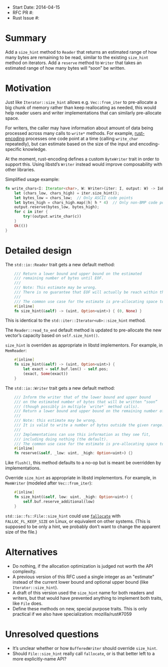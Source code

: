 - Start Date: 2014-04-15
- RFC PR #:
- Rust Issue #:

# Summary

Add a `size_hint` method to `Reader` that
returns an estimated range of how many bytes are remaining to be read,
similar to the existing `size_hint` method on iterators.
Add a `reserve` method to `Writer` that
takes an estimated range of how many bytes will “soon” be written.


# Motivation

Just like `Iterator::size_hint` allows e.g. `Vec::from_iter`
to pre-allocate a big chunk of memory rather than keep reallocating as needed,
this would help reader users and writer implementations that can similarly
pre-allocate space.

For writers, the caller may have information about amount of data being processed
across many calls to `write*` methods.
For example, [rust-encoding](https://github.com/lifthrasiir/rust-encoding)
processes one code point at a time (calling `write_char` repeatedly),
but can estimate based on the size of the input and encoding-specific knowledge.

At the moment, rust-encoding defines a custom `ByteWriter` trait
in order to support this.
Using libstd’s `Writer` instead would improve composability with other libraries.

Simplified usage example:

```rust
fn write_chars<I: Iterator<char>, W: Writer>(iter: I, output: W) -> IoError(()) {
    let (chars_low, chars_high) = iter.size_hint();
    let bytes_low = chars_low;  // Only ASCII code points
    let bytes_high = chars_high.map(|h| h * 4)  // Only non-BMP code points
    output.reserve(bytes_low, bytes_high);
    for c in iter {
        try!(output.write_char(c))
    }
    Ok(())
}
```

# Detailed design

The `std::io::Reader` trait gets a new default method:

```rust
    /// Return a lower bound and upper bound on the estimated
    /// remaining number of bytes until EOF.
    ///
    /// Note: This estimate may be wrong.
    /// There is no guarantee that EOF will actually be reach within this range.
    ///
    /// The common use case for the estimate is pre-allocating space to store the results.
    #[inline]
    fn size_hint(&self) -> (uint, Option<uint>) { (0, None) }
```

This is identical to the `std::iter::Iterator<u8>::size_hint` method.

The `Reader::read_to_end` default method is updated
to pre-allocate the new vector’s capacity based on `self.size_hint()`.

`size_hint` is overriden as appropriate in libstd implementors.
For example, in `MemReader`:

```rust
    #[inline]
    fn size_hint(&self) -> (uint, Option<uint>) {
        let exact = self.buf.len() - self.pos;
        (exact, Some(exact))
    }
```

The `std::io::Writer` trait gets a new default method:

```rust
    /// Inform the writer that of the lower bound and upper bound
    /// on the estimated number of bytes that will be written “soon”
    /// (though possibly in multiple `write*` method calls).
    /// Return a lower bound and upper bound on the remaining number of bytes until EOF.
    ///
    /// Note: this estimate may be wrong.
    /// It is valid to write a number of bytes outside the given range.
    ///
    /// Implementations can use this information as they see fit,
    /// including doing nothing (the default).
    /// The common use case for the estimate is pre-allocating space to store the results.
    #[inline]
    fn reserve(&self, _low: uint, _high: Option<uint>) {}
```

Like `flush()`, this method defaults to a no-op
but is meant be overridden by implementations.

Override `size_hint` as appropriate in libstd implementors.
For example, in `MemWriter` (modeled after `Vec::from_iter`):

```rust
    #[inline]
    fn size_hint(&self, low: uint, _high: Option<uint>) {
        self.buf.reserve_additional(low)
    }
```

`std::io::fs::File::size_hint` could use
[`fallocate`](http://man7.org/linux/man-pages/man2/fallocate.2.html)
with `FALLOC_FL_KEEP_SIZE` on Linux,
or equivalent on other systems.
(This is supposed to be only a hint,
we probably don’t want to change the apparent size of the file.)

# Alternatives

* Do nothing, if the allocation optimization is judged not worth the API complexity.
* A previous version of this RFC used a single integer as an "estimate" instead
  of the current lower bound and optional upper bound (like `Iterator::size_hint`).
* A draft of this version used the `size_hint` name for both readers and writers,
  but that would have prevented anything to implement both traits, like `File` does.
* Define these methods on new, special purpose traits.
  This is only practical if we also have specialization: mozilla/rust#7059

# Unresolved questions

* It’s unclear whether or how `BufferedWriter` should override `size_hint`.
* Should `File::size_hint` really call `fallocate`,
  or is that better left to a more explicitly-name API?
